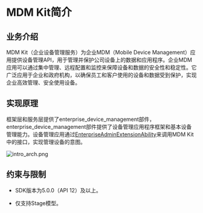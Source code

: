 # MDM Kit简介
<!--Kit: MDM Kit-->
<!--Subsystem: Customization-->
<!--Owner: @huanleima-->
<!--SE: @liuzuming-->
<!--TSE: @lpw_work-->

## 业务介绍

MDM Kit（企业设备管理服务）为企业MDM（Mobile Device Management）应用提供设备管理API，用于管理并保护公司设备上的数据和应用程序。企业MDM应用可以通过集中管理、远程配置和监控来保障设备和数据的安全性和稳定性。它广泛应用于企业和政府机构，以确保员工和客户使用的设备和数据受到保护，实现企业高效管理、安全使用设备。

## 实现原理

<!--RP1-->
框架层和服务层提供了enterprise_device_management部件，enterprise_device_management部件提供了设备管理应用程序框架和基本设备管理能力。设备管理应用通过[EnterpriseAdminExtensionAbility](./mdm-kit-admin.md)来调用MDM Kit中的接口，实现管理设备的意图。<!--RP1End-->

![intro_arch.png](./figures/intro_arch.png)

## 约束与限制

- SDK版本为5.0.0（API 12）及以上。

- 仅支持Stage模型。

<!--RP3--><!--RP3End-->